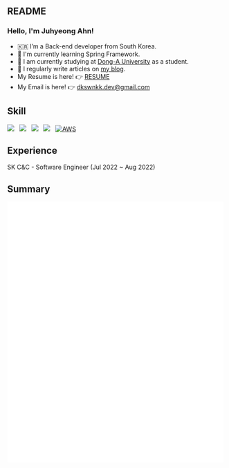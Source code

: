 ## README

### Hello, I'm Juhyeong Ahn!
- 🇰🇷 I’m a Back-end developer from South Korea.
- 🌱 I'm currently learning Spring Framework.
- 🔭 I am currently studying at [Dong-A University](https://computer.donga.ac.kr/sites/computer/index.do) as a student.
- 📝 I regularly write articles on [my blog](https://dkswnkk.tistory.com/).  
- My Resume is here! 👉 [RESUME](https://big-marjoram-ffc.notion.site/4179a4f44b2e4789b280720cb13b21fc)
- My Email is here! 👉  dkswnkk.dev@gmail.com

## Skill
<img src="https://img.shields.io/badge/Java-E34F26?style=flat-square&logo=Java&logoColor=white"/></a> &nbsp;
<img src="https://img.shields.io/badge/Spring-6DB33F?style=flat-square&logo=Spring&logoColor=white"/></a> &nbsp;
<img src="https://img.shields.io/badge/Spring Boot-6DB33F?style=flat-square&logo=Spring Boot&logoColor=white"/></a> &nbsp;
<img src="https://img.shields.io/badge/MySQL-4479A1?style=flat-square&logo=MySQL&logoColor=white"/></a> &nbsp;
[![AWS](https://img.shields.io/badge/AWS-%23FF9900.svg?style=flat-square&for-the-badge&logo=amazon-aws&logoColor=white)](https://chloe-codes1.gitbook.io/til/aws)&nbsp;

## Experience
SK C&C - Software Engineer (Jul 2022 ~ Aug 2022)

## Summary
<p align ="left">
<img align="center" src="/github-metrics-dkswnkk-main.svg" alt="Metrics" width="500">
</p>

